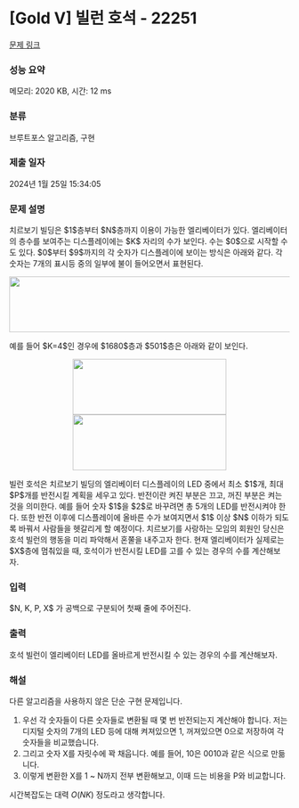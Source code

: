# [Gold V] 빌런 호석 - 22251 

[문제 링크](https://www.acmicpc.net/problem/22251) 

### 성능 요약

메모리: 2020 KB, 시간: 12 ms

### 분류

브루트포스 알고리즘, 구현

### 제출 일자

2024년 1월 25일 15:34:05

### 문제 설명

<p>치르보기 빌딩은 $1$층부터 $N$층까지 이용이 가능한 엘리베이터가 있다. 엘리베이터의 층수를 보여주는 디스플레이에는 $K$ 자리의 수가 보인다. 수는 $0$으로 시작할 수도 있다. $0$부터 $9$까지의 각 숫자가 디스플레이에 보이는 방식은 아래와 같다. 각 숫자는 7개의 표시등 중의 일부에 불이 들어오면서 표현된다.</p>

<p style="text-align: center;"><img alt="" src="" style="width: 659px; height: 100px;"></p>

<p>예를 들어 $K=4$인 경우에 $1680$층과 $501$층은 아래와 같이 보인다.</p>

<p style="text-align: center;"><img alt="" src="" style="width: 276px; height: 100px;">                  <img alt="" src="" style="width: 276px; height: 100px;"></p>

<p>빌런 호석은 치르보기 빌딩의 엘리베이터 디스플레이의 LED 중에서 최소 $1$개, 최대 $P$개를 반전시킬 계획을 세우고 있다. 반전이란 켜진 부분은 끄고, 꺼진 부분은 켜는 것을 의미한다. 예를 들어 숫자 $1$을 $2$로 바꾸려면 총 5개의 LED를 반전시켜야 한다. 또한 반전 이후에 디스플레이에 올바른 수가 보여지면서 $1$ 이상 $N$ 이하가 되도록 바꿔서 사람들을 헷갈리게 할 예정이다. 치르보기를 사랑하는 모임의 회원인 당신은 호석 빌런의 행동을 미리 파악해서 혼쭐을 내주고자 한다. 현재 엘리베이터가 실제로는 $X$층에 멈춰있을 때, 호석이가 반전시킬 LED를 고를 수 있는 경우의 수를 계산해보자.</p>

### 입력 

 <p>$N, K, P, X$ 가 공백으로 구분되어 첫째 줄에 주어진다.</p>

### 출력 

 <p>호석 빌런이 엘리베이터 LED를 올바르게 반전시킬 수 있는 경우의 수를 계산해보자.</p>

### 해설
<p>
 다른 알고리즘을 사용하지 않은 단순 구현 문제입니다. 
 
 1. 우선 각 숫자들이 다른 숫자들로 변환될 때 몇 번 반전되는지 계산해야 합니다. 저는 디지털 숫자의 7개의 LED 등에 대해 켜져있으면 1, 꺼져있으면 0으로 저장하여 각 숫자들을 비교했습니다.
 2. 그리고 숫자 X를 자릿수에 꽉 채웁니다. 예를 들어, 10은 0010과 같은 식으로 만듦니다.
 3. 이렇게 변환한 X를 1 ~ N까지 전부 변환해보고, 이때 드는 비용을 P와 비교합니다.

시간복잡도는 대력 $O(NK)$ 정도라고 생각합니다.
 
</p>
